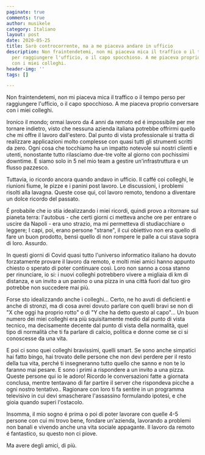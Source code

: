 ```yaml
---
paginate: true
comments: true
author: musikele
category: Italiano
layout: post
date: 2020-05-25
title: Sarò controcorrente, ma a me piaceva andare in ufficio
description: Non fraintendetemi, non mi piaceva mica il traffico o il tempo perso
  per raggiungere l'ufficio, o il capo spocchioso. A me piaceva proprio conversare
  con i miei colleghi.
header-img: ''
tags: []

---
```

Non fraintendetemi, non mi piaceva mica il traffico o il tempo perso per raggiungere l'ufficio, o il capo spocchioso. A me piaceva proprio conversare con i miei colleghi.

Ironico il mondo; ormai lavoro da 4 anni da remoto ed é impossibile per me tornare indietro, visto che nessuna azienda italiana potrebbe offrirmi quello che mi offre il lavoro dall'estero. Dal punto di vista professionale si tratta di realizzare applicazioni molto complesse con quasi tutti gli strumenti scritti da zero. Ogni cosa che tocchiamo ha un impatto notevole sui nostri clienti e utenti, nonostante tutto rilasciamo due-tre volte al giorno con pochissimi downtime. E siamo solo in 5 nel mio team a gestire un'infrastruttura e un flusso pazzesco. 

Tuttavia, io ricordo ancora quando andavo in ufficio. Il caffé coi colleghi, le riunioni fiume, le pizze e i panini post lavoro. Le discussioni, i problemi risolti alla lavagna. Queste cose qui, col lavoro remoto, tendono a diventare un dolce ricordo del passato.

É probabile che io stia idealizzando i miei ricordi, quindi provo a ritornare sul pianeta terra: l'autobus - che certi giorni ci metteva anche ore per entrare o uscire da Napoli - era uno strazio, ma mi permetteva di studiacchiare o leggere; I capi, poi, erano persone "strane", il cui obiettivo non era quello di fare un buon prodotto, bensì quello di non rompere le palle a cui stava sopra di loro. Assurdo. 

In questi giorni di Covid quasi tutto l'universo informatico italiano ha dovuto forzatamente provare il lavoro da remoto, e molti miei amici hanno appunto chiesto o sperato di poter continuare così. Loro non sanno a cosa stanno per rinunciare, io si: i nuovi colleghi potrebbero vivere a migliaia di km di distanza, e un invito a un panino o una pizza in una città fuori dal tuo giro potrebbe non succedere mai più.

Forse sto idealizzando anche i colleghi... Certo, ne ho avuti di deficienti e anche di stronzi, ma di cosa avrei dovuto parlare con quelli bravi se non di "X che oggi ha proprio rotto" o di "Y che ha detto questo al capo"... Un buon numero dei miei colleghi era più squisitamente medio dal punto di vista tecnico, ma decisamente decente dal punto di vista della normalità, quel tipo di normalità che ti fa parlare di calcio, politica e donne come se ci si conoscesse da una vita.

E poi ci sono quei colleghi bravissimi, quelli smart. Se sono anche simpatici hai fatto bingo, hai trovato delle persone che non devi perdere per il resto della tua vita, perché ti insegneranno tutto quello che sanno e non te lo faranno mai pesare. E sono i primi a rispondere a un invito a una pizza. Queste persone qui io le adoro! Ricordo le conversazioni fatte a giornata conclusa, mentre tentavano di far partire il server che rispondeva picche a ogni nostro tentativo.. Ragionare con loro ti fa sentire in un programma televisivo in cui devi smascherare l'assassino formulando ipotesi, e che gioia quando superi l'ostacolo. 

Insomma, il mio sogno é prima o poi di poter lavorare con quelle 4-5 persone con cui mi trovo bene, fondare un'azienda, lavorando a problemi non banali e vivendo anche una vita sociale appagante. Il lavoro da remoto é fantastico, su questo non ci piove.

Ma avere degli amici, di più. 